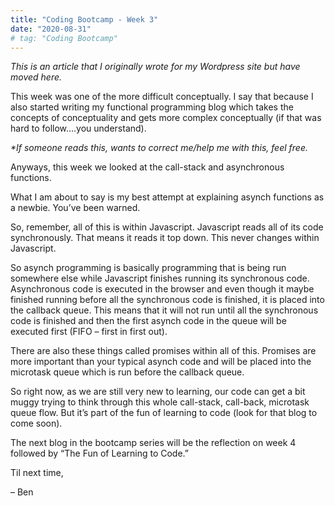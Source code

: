 ```yaml
---
title: "Coding Bootcamp - Week 3"
date: "2020-08-31"
# tag: "Coding Bootcamp"
---
```


_This is an article that I originally wrote for my Wordpress site but have moved here._

This week was one of the more difficult conceptually. I say that because I also started writing my functional programming blog which takes the concepts of conceptuality and gets more complex conceptually (if that was hard to follow….you understand).

_\*If someone reads this, wants to correct me/help me with this, feel free._

Anyways, this week we looked at the call-stack and asynchronous functions.

What I am about to say is my best attempt at explaining asynch functions as a newbie. You’ve been warned.

So, remember, all of this is within Javascript. Javascript reads all of its code synchronously. That means it reads it top down. This never changes within Javascript.

So asynch programming is basically programming that is being run somewhere else while Javascript finishes running its synchronous code. Asynchronous code is executed in the browser and even though it maybe finished running before all the synchronous code is finished, it is placed into the callback queue. This means that it will not run until all the synchronous code is finished and then the first asynch code in the queue will be executed first (FIFO – first in first out).

There are also these things called promises within all of this. Promises are more important than your typical asynch code and will be placed into the microtask queue which is run before the callback queue.

So right now, as we are still very new to learning, our code can get a bit muggy trying to think through this whole call-stack, call-back, microtask queue flow. But it’s part of the fun of learning to code (look for that blog to come soon).

The next blog in the bootcamp series will be the reflection on week 4 followed by “The Fun of Learning to Code.”

Til next time,

– Ben
